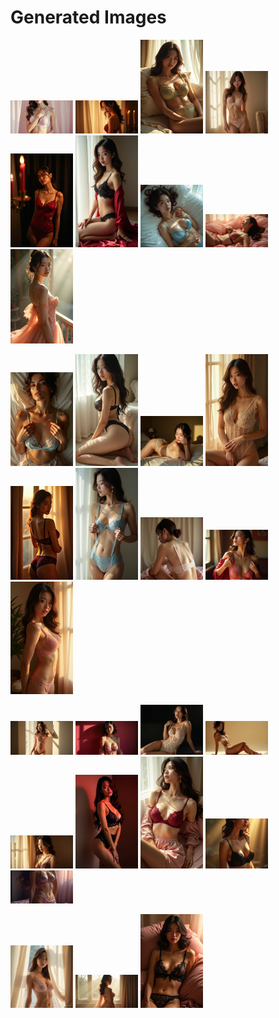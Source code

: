 # Generated Images



<img src="2025_07_14_01.webp" width="100"/> <img src="2025_07_14_02.webp" width="100"/> <img src="2025_07_14_03.webp" width="100"/> <img src="2025_07_14_04.webp" width="100"/> <img src="2025_07_14_05.webp" width="100"/> <img src="2025_07_14_06.webp" width="100"/> <img src="2025_07_14_07.webp" width="100"/> <img src="2025_07_14_08.webp" width="100"/> <img src="2025_07_14_09.webp" width="100"/>

<img src="2025_07_14_10.webp" width="100"/> <img src="2025_07_14_11.webp" width="100"/> <img src="2025_07_14_12.webp" width="100"/> <img src="2025_07_14_13.webp" width="100"/> <img src="2025_07_14_14.webp" width="100"/> <img src="2025_07_14_15.webp" width="100"/> <img src="2025_07_14_16.webp" width="100"/> <img src="2025_07_14_17.webp" width="100"/> <img src="2025_07_14_18.webp" width="100"/>

<img src="2025_07_14_19.webp" width="100"/> <img src="2025_07_14_20.webp" width="100"/> <img src="2025_07_14_21.webp" width="100"/> <img src="2025_07_14_22.webp" width="100"/> <img src="2025_07_14_23.webp" width="100"/> <img src="2025_07_14_24.webp" width="100"/> <img src="2025_07_14_25.webp" width="100"/> <img src="2025_07_14_26.webp" width="100"/> <img src="2025_07_14_27.webp" width="100"/>

<img src="2025_07_14_28.webp" width="100"/> <img src="2025_07_14_29.webp" width="100"/> <img src="2025_07_14_30.webp" width="100"/>